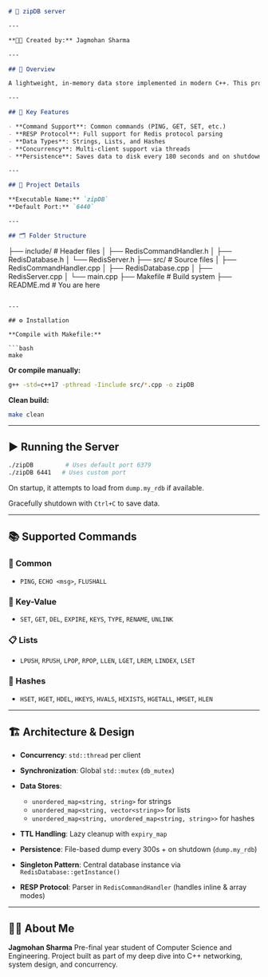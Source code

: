 ```markdown
# 🚀 zipDB server

---

**👨‍💻 Created by:** Jagmohan Sharma  

---

## 📌 Overview

A lightweight, in-memory data store implemented in modern C++. This project supports strings, lists, and hashes, parses RESP (Redis Serialization Protocol), handles multiple clients concurrently, and periodically persists to disk.

---

## 🧠 Key Features

- **Command Support**: Common commands (PING, GET, SET, etc.)
- **RESP Protocol**: Full support for Redis protocol parsing
- **Data Types**: Strings, Lists, and Hashes
- **Concurrency**: Multi-client support via threads
- **Persistence**: Saves data to disk every 180 seconds and on shutdown

---

## 🔧 Project Details

**Executable Name:** `zipDB`  
**Default Port:** `6440`  

---

## 🗂️ Folder Structure

```

├── include/                # Header files
│   ├── RedisCommandHandler.h
│   ├── RedisDatabase.h
│   └── RedisServer.h
├── src/                    # Source files
│   ├── RedisCommandHandler.cpp
│   ├── RedisDatabase.cpp
│   ├── RedisServer.cpp
│   └── main.cpp
├── Makefile                # Build system
├── README.md               # You are here

````

---

## ⚙️ Installation

**Compile with Makefile:**

```bash
make
````

**Or compile manually:**

```bash
g++ -std=c++17 -pthread -Iinclude src/*.cpp -o zipDB
```

**Clean build:**

```bash
make clean
```

---

## ▶️ Running the Server

```bash
./zipDB         # Uses default port 6379
./zipDB 6441   # Uses custom port
```

On startup, it attempts to load from `dump.my_rdb` if available.

Gracefully shutdown with `Ctrl+C` to save data.

---

## 📚 Supported Commands

### 🔁 Common

* `PING`, `ECHO <msg>`, `FLUSHALL`

### 🧾 Key-Value

* `SET`, `GET`, `DEL`, `EXPIRE`, `KEYS`, `TYPE`, `RENAME`, `UNLINK`

### 📋 Lists

* `LPUSH`, `RPUSH`, `LPOP`, `RPOP`, `LLEN`, `LGET`, `LREM`, `LINDEX`, `LSET`

### 🧩 Hashes

* `HSET`, `HGET`, `HDEL`, `HKEYS`, `HVALS`, `HEXISTS`, `HGETALL`, `HMSET`, `HLEN`

---

## 🏗️ Architecture & Design

* **Concurrency**: `std::thread` per client
* **Synchronization**: Global `std::mutex` (`db_mutex`)
* **Data Stores**:

  * `unordered_map<string, string>` for strings
  * `unordered_map<string, vector<string>>` for lists
  * `unordered_map<string, unordered_map<string, string>>` for hashes
* **TTL Handling**: Lazy cleanup with `expiry_map`
* **Persistence**: File-based dump every 300s + on shutdown (`dump.my_rdb`)
* **Singleton Pattern**: Central database instance via `RedisDatabase::getInstance()`
* **RESP Protocol**: Parser in `RedisCommandHandler` (handles inline & array modes)

---

## 🙋‍♂️ About Me

**Jagmohan Sharma**
Pre-final year student of Computer Science and Engineering.
Project built as part of my deep dive into C++ networking, system design, and concurrency.
